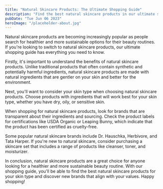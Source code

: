 ```yaml
---
title: "Natural Skincare Products: The Ultimate Shopping Guide"
description: "Find the best natural skincare products in our ultimate shopping guide. Discover new brands and products that will help you take care of your skin in a natural way."
pubDate: "Tue Jun 06 2023"
heroImage: "/placeholder-about.jpg"
---
```


Natural skincare products are becoming increasingly popular as people search for healthier and more sustainable options for their beauty routines. If you&#39;re looking to switch to natural skincare products, our ultimate shopping guide has everything you need to know.

Firstly, it&#39;s important to understand the benefits of natural skincare products. Unlike traditional products that often contain synthetic and potentially harmful ingredients, natural skincare products are made with natural ingredients that are gentler on your skin and better for the environment.

Next, you&#39;ll want to consider your skin type when choosing natural skincare products. Choose products with ingredients that will work best for your skin type, whether you have dry, oily, or sensitive skin.

When shopping for natural skincare products, look for brands that are transparent about their ingredients and sourcing. Check the product labels for certifications like USDA Organic or Leaping Bunny, which indicate that the product has been certified as cruelty-free.

Some popular natural skincare brands include Dr. Hauschka, Herbivore, and Tata Harper. If you&#39;re new to natural skincare, consider purchasing a skincare set that includes a range of products like cleanser, toner, and moisturizer.

In conclusion, natural skincare products are a great choice for anyone looking for a healthier and more sustainable beauty routine. With our shopping guide, you&#39;ll be able to find the best natural skincare products for your skin type and discover new brands that align with your values. Happy shopping!